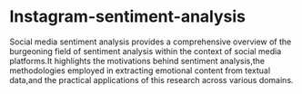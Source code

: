 # Instagram-sentiment-analysis
Social media sentiment analysis provides a comprehensive overview of the burgeoning field of sentiment analysis within the context of social media platforms.It highlights the motivations behind sentiment analysis,the methodologies employed in extracting emotional content from textual data,and the practical applications of this research across various domains.